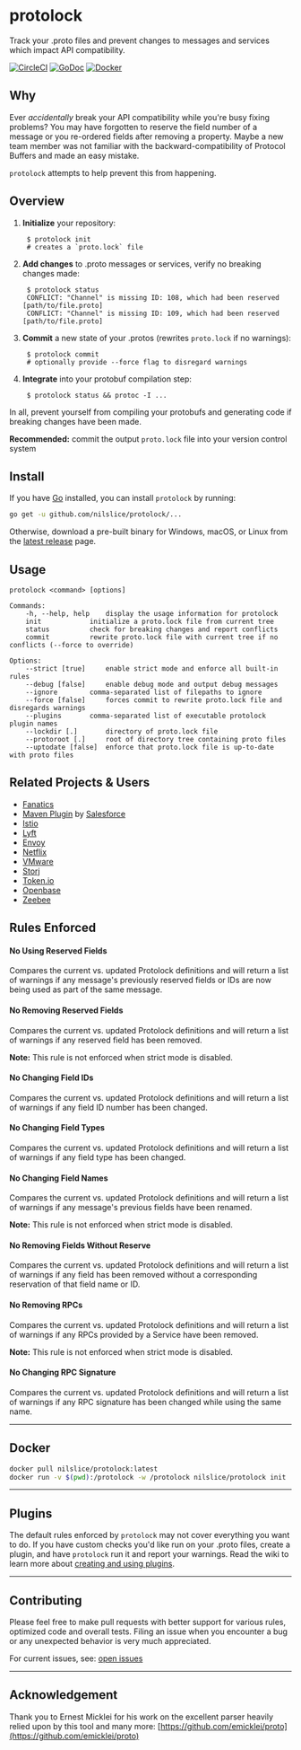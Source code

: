 # protolock

Track your .proto files and prevent changes to messages and services which impact API compatibility.

[![CircleCI](https://circleci.com/gh/nilslice/protolock/tree/master.svg?style=svg)](https://circleci.com/gh/nilslice/protolock/tree/master)
[![GoDoc](https://img.shields.io/badge/godoc-reference-blue.svg?style=flat)](https://godoc.org/github.com/nilslice/protolock)
[![Docker](https://img.shields.io/docker/cloud/build/nilslice/protolock.svg)](https://hub.docker.com/r/nilslice/protolock)
## Why

Ever _accidentally_ break your API compatibility while you're busy fixing problems? You may have forgotten to reserve the field number of a message or you re-ordered fields after removing a property. Maybe a new team member was not familiar with the backward-compatibility of Protocol Buffers and made an easy mistake.

`protolock` attempts to help prevent this from happening.

## Overview

1. **Initialize** your repository: 

        $ protolock init
        # creates a `proto.lock` file

3. **Add changes** to .proto messages or services, verify no breaking changes made: 

        $ protolock status
        CONFLICT: "Channel" is missing ID: 108, which had been reserved [path/to/file.proto]
        CONFLICT: "Channel" is missing ID: 109, which had been reserved [path/to/file.proto]

2. **Commit** a new state of your .protos (rewrites `proto.lock` if no warnings): 

        $ protolock commit
        # optionally provide --force flag to disregard warnings

4. **Integrate** into your protobuf compilation step: 

        $ protolock status && protoc -I ...

In all, prevent yourself from compiling your protobufs and generating code if breaking changes have been made.

**Recommended:** commit the output `proto.lock` file into your version control system

## Install
If you have [Go](https://golang.org) installed, you can install `protolock` by
running:
```bash
go get -u github.com/nilslice/protolock/...
```

Otherwise, download a pre-built binary for Windows, macOS, or Linux from the [latest release](https://github.com/nilslice/protolock/releases/latest) page.

## Usage
```
protolock <command> [options]

Commands:
	-h, --help, help	display the usage information for protolock
	init			initialize a proto.lock file from current tree
	status			check for breaking changes and report conflicts
	commit			rewrite proto.lock file with current tree if no conflicts (--force to override)

Options:
	--strict [true]		enable strict mode and enforce all built-in rules
	--debug	[false]		enable debug mode and output debug messages
	--ignore 		comma-separated list of filepaths to ignore
	--force [false]		forces commit to rewrite proto.lock file and disregards warnings
	--plugins 		comma-separated list of executable protolock plugin names
	--lockdir [.]		directory of proto.lock file
	--protoroot [.]		root of directory tree containing proto files
	--uptodate [false]	enforce that proto.lock file is up-to-date with proto files
```

## Related Projects & Users

- [Fanatics](https://github.com/fanatics)
- [Maven Plugin](https://github.com/salesforce/proto-backwards-compat-maven-plugin) by [Salesforce](https://github.com/salesforce)
- [Istio](https://github.com/istio/api)
- [Lyft](https://github.com/lyft)
- [Envoy](https://github.com/envoyproxy)
- [Netflix](https://github.com/Netflix)
- [VMware](https://github.com/vmware/hamlet)
- [Storj](https://github.com/storj/storj)
- [Token.io](https://github.com/tokenio/merchant-proxy)
- [Openbase](https://github.com/openbase/type)
- [Zeebee](https://github.com/zeebe-io/zeebe)

## Rules Enforced

#### No Using Reserved Fields
Compares the current vs. updated Protolock definitions and will return a list of 
warnings if any message's previously reserved fields or IDs are now being used 
as part of the same message.

#### No Removing Reserved Fields
Compares the current vs. updated Protolock definitions and will return a list of 
warnings if any reserved field has been removed. 

**Note:** This rule is not enforced when strict mode is disabled. 


#### No Changing Field IDs
Compares the current vs. updated Protolock definitions and will return a list of 
warnings if any field ID number has been changed.


#### No Changing Field Types
Compares the current vs. updated Protolock definitions and will return a list of 
warnings if any field type has been changed.


#### No Changing Field Names
Compares the current vs. updated Protolock definitions and will return a list of 
warnings if any message's previous fields have been renamed. 

**Note:** This rule is not enforced when strict mode is disabled. 

#### No Removing Fields Without Reserve
Compares the current vs. updated Protolock definitions and will return a list of 
warnings if any field has been removed without a corresponding reservation of 
that field name or ID.

#### No Removing RPCs
Compares the current vs. updated Protolock definitions and will return a list of 
warnings if any RPCs provided by a Service have been removed. 

**Note:** This rule is not enforced when strict mode is disabled. 

#### No Changing RPC Signature
Compares the current vs. updated Protolock definitions and will return a list of 
warnings if any RPC signature has been changed while using the same name.

---

## Docker 

```sh
docker pull nilslice/protolock:latest
docker run -v $(pwd):/protolock -w /protolock nilslice/protolock init
```

---

## Plugins
The default rules enforced by `protolock` may not cover everything you want to 
do. If you have custom checks you'd like run on your .proto files, create a 
plugin, and have `protolock` run it and report your warnings. Read the wiki to 
learn more about [creating and using plugins](https://github.com/nilslice/protolock/wiki/Plugins).

---

## Contributing
Please feel free to make pull requests with better support for various rules, 
optimized code and overall tests. Filing an issue when you encounter a bug or
any unexpected behavior is very much appreciated. 

For current issues, see: [open issues](https://github.com/nilslice/protolock/issues)

---

## Acknowledgement

Thank you to Ernest Micklei for his work on the excellent parser heavily relied upon by this tool and many more: [https://github.com/emicklei/proto](https://github.com/emicklei/proto)
